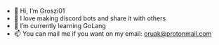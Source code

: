 - 👋 Hi, I’m Groszi01
- 👀 I love making discord bots and share it with others
- 🌱 I’m currently learning GoLang
- 📫 You can mail me if you want on my email: oruak@protonmail.com

<!---
Groszi01/Groszi01 is a ✨ special ✨ repository because its `README.md` (this file) appears on your GitHub profile.
You can click the Preview link to take a look at your changes.
--->
